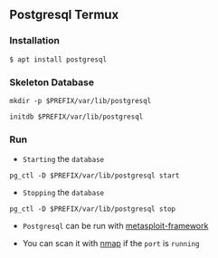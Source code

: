 ## Postgresql Termux

### Installation

```
$ apt install postgresql
```

### Skeleton Database

```
mkdir -p $PREFIX/var/lib/postgresql
```
```
initdb $PREFIX/var/lib/postgresql
```

### Run

* `Starting` the `database`
```
pg_ctl -D $PREFIX/var/lib/postgresql start
```

* `Stopping` the `database`
```
pg_ctl -D $PREFIX/var/lib/postgresql stop
```
* `Postgresql` can be run with [metasploit-framework](../metasploit-framework)

* You can scan it with [nmap](../nmap) if the `port` is `running`
